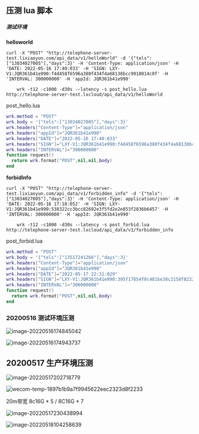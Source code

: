 ## 压测 lua 脚本

##### 测试环境

**helloworld**

```shell
curl -X "POST" "http://telephone-server-test.lixiaoyun.com/api_data/v1/helloWorld" -d '{"tels":["13034027005"],"days":3}' -H 'Content-Type: application/json' -H 'DATE: 2022-05-16 17:40:033' -H 'SIGN: LXY-V1:JQR361b41e990:f4d458f6596a380f434f4a68138bcc9918014c0f' -H 'INTERVAL: 300000000' -H 'appId: JQR361b41e990'
```

```shell
	wrk -t12 -c1000 -d30s --latency -s post_hello.lua http://telephone-server-test.lxcloud/api_data/v1/helloWorld
```



post_hello.lua

```lua
wrk.method = "POST"
wrk.body = '{"tels":["13034027005"],"days":3}'
wrk.headers["Content-Type"]="application/json"
wrk.headers["appId"]="JQR361b41e990"
wrk.headers["DATE"]="2022-05-16 17:40:033"
wrk.headers["SIGN"]="LXY-V1:JQR361b41e990:f4d458f6596a380f434f4a68138bcc9918014c0f"
wrk.headers["INTERVAL"]="300000000"
function request()
  return wrk.format("POST",nil,nil,body)
end
```



**forbidInfo**

```shell
curl -X "POST" "http://telephone-server-test.lixiaoyun.com/api_data/v1/forbidden_info" -d '{"tels":["13034027005"],"days":3}' -H 'Content-Type: application/json' -H 'DATE: 2022-05-16 17:18:052' -H 'SIGN: LXY-V1:JQR361b41e990:538322cc3bcc82692e3f5fd2e2e853f2836b6457' -H 'INTERVAL: 300000000' -H 'appId: JQR361b41e990'
```



```shell
	wrk -t12 -c1000 -d30s --latency -s post_forbid.lua http://telephone-server-test.lxcloud/api_data/v1/forbidden_info
```



post_forbid.lua

```lua
wrk.method = "POST"
wrk.body = '{"tels":["13517241266"],"days":3}'
wrk.headers["Content-Type"]="application/json"
wrk.headers["appId"]="JQR361b41e990"
wrk.headers["DATE"]="2022-05-17 22:31:029"
wrk.headers["SIGN"]="LXY-V1:JQR361b41e990:395f17654f0c481be38c2150f8222c43042f3708"
wrk.headers["INTERVAL"]="300000000"
function request()
  return wrk.format("POST",nil,nil,body)
end
```



### 20200516 测试环境压测

![image-20220516174845042](http://blog-shifty.oss-cn-shanghai.aliyuncs.com/uPic/image-20220516174845042.png)

![image-20220516174943737](http://blog-shifty.oss-cn-shanghai.aliyuncs.com/uPic/image-20220516174943737.png)



## 20200517 生产环境压测

![image-20220517202718779](http://blog-shifty.oss-cn-shanghai.aliyuncs.com/uPic/image-20220517202718779.png)

![wecom-temp-1897b1b9a7f9945622eec2323d8f2233](http://blog-shifty.oss-cn-shanghai.aliyuncs.com/uPic/wecom-temp-1897b1b9a7f9945622eec2323d8f2233.png)

20m带宽 8c16G * 5 / 8C16G * 7 

![image-20220517230438994](/Users/shifty/Library/Application%20Support/typora-user-images/image-20220517230438994.png)

![image-20220518104258639](http://blog-shifty.oss-cn-shanghai.aliyuncs.com/uPic/image-20220518104258639.png)



